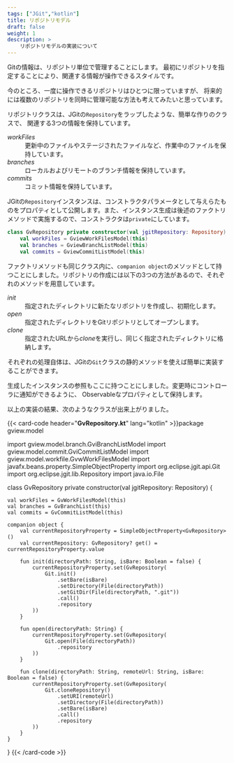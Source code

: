 ```yaml
---
tags: ["JGit","kotlin"]
title: リポジトリモデル
draft: false
weight: 1
description: >
    リポジトリモデルの実装について
---
```


Gitの情報は、リポジトリ単位で管理することにします。
最初にリポジトリを指定することにより、関連する情報が操作できるスタイルです。

今のところ、一度に操作できるリポジトリはひとつに限っていますが、
将来的には複数のリポジトリを同時に管理可能な方法も考えてみたいと思っています。

リポジトリクラスは、JGitの`Repository`をラップしたような、簡単な作りのクラスで、
関連する3つの情報を保持しています。

<dl>
<dt><em>workFiles</em></dt>
<dd>更新中のファイルやステージされたファイルなど、作業中のファイルを保持しています。</dd>
<dt><em>branches</em></dt>
<dd>ローカルおよびリモートのブランチ情報を保持しています。</dd>
<dt><em>commits</em></dt>
<dd>コミット情報を保持しています。</dd>
</dl>

JGitの`Repository`インスタンスは、コンストラクタパラメータとして与えらたものをプロパティとして公開します。また、インスタンス生成は後述のファクトリメソッドで実施するので、コンストラクタは`private`にしています。

```kotlin
class GvRepository private constructor(val jgitRepository: Repository) {
    val workFiles = GviewWorkFilesModel(this)
    val branches = GviewBranchListModel(this)
    val commits = GviewCommitListModel(this)
```

ファクトリメソッドも同じクラス内に、`companion object`のメソッドとして持つことにしました。リポジトリの作成には以下の3つの方法があるので、それぞれのメソッドを用意しています。

<dl>
<dt><em>init</em></dt>
<dd>指定されたディレクトリに新たなリポジトリを作成し、初期化します。</dd>
<dt><em>open</em></dt>
<dd>指定されたディレクトリをGitリポジトリとしてオープンします。</dd>
<dt><em>clone</em></dt>
<dd>指定されたURLから<em>clone</em>を実行し、同じく指定されたディレクトリに格納します。</dd>
</dl>

それぞれの処理自体は、JGitの`Git`クラスの静的メソッドを使えば簡単に実装することができます。

生成したインスタンスの参照もここに持つことにしました。変更時にコントローラに通知ができるように、
Observableなプロパティとして保持します。


以上の実装の結果、次のようなクラスが出来上がりました。

{{< card-code header="**GvRepository.kt**" lang="kotlin" >}}package gview.model

import gview.model.branch.GviBranchListModel
import gview.model.commit.GviCommitListModel
import gview.model.workfile.GvwWorkFilesModel
import javafx.beans.property.SimpleObjectProperty
import org.eclipse.jgit.api.Git
import org.eclipse.jgit.lib.Repository
import java.io.File

class GvRepository private constructor(val jgitRepository: Repository) {

    val workFiles = GvWorkFilesModel(this)
    val branches = GvBranchList(this)
    val commits = GvCommitListModel(this)

    companion object {
        val currentRepositoryProperty = SimpleObjectProperty<GvRepository>()
        val currentRepository: GvRepository? get() = currentRepositoryProperty.value

        fun init(directoryPath: String, isBare: Boolean = false) {
            currentRepositoryProperty.set(GvRepository(
                Git.init()
                    .setBare(isBare)
                    .setDirectory(File(directoryPath))
                    .setGitDir(File(directoryPath, ".git"))
                    .call()
                    .repository
            ))
        }

        fun open(directoryPath: String) {
            currentRepositoryProperty.set(GvRepository(
                Git.open(File(directoryPath))
                    .repository
            ))
        }

        fun clone(directoryPath: String, remoteUrl: String, isBare: Boolean = false) {
            currentRepositoryProperty.set(GvRepository(
                Git.cloneRepository()
                    .setURI(remoteUrl)
                    .setDirectory(File(directoryPath))
                    .setBare(isBare)
                    .call()
                    .repository
            ))
        }
    }
}
{{< /card-code >}}
